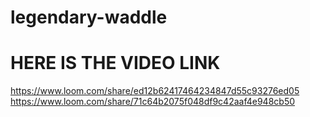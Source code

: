 # legendary-waddle
# HERE IS THE VIDEO LINK
https://www.loom.com/share/ed12b62417464234847d55c93276ed05
https://www.loom.com/share/71c64b2075f048df9c42aaf4e948cb50

